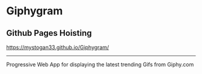 # Giphygram

## Github Pages Hoisting

https://mystogan33.github.io/Giphygram/

---

Progressive Web App for displaying the latest trending Gifs from Giphy.com
